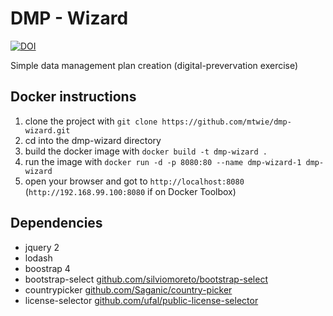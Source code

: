 # DMP - Wizard
[![DOI](https://zenodo.org/badge/130723036.svg)](https://zenodo.org/badge/latestdoi/130723036)

Simple data management plan creation (digital-prevervation exercise)

## Docker instructions

1. clone the project with `git clone https://github.com/mtwie/dmp-wizard.git`
2. cd into the dmp-wizard directory
3. build the docker image with `docker build -t dmp-wizard .`
4. run the image with `docker run -d -p 8080:80 --name dmp-wizard-1 dmp-wizard`
5. open your browser and got to `http://localhost:8080` (`http://192.168.99.100:8080` if on Docker Toolbox)

## Dependencies
* jquery 2
* lodash
* boostrap 4
* bootstrap-select [github.com/silviomoreto/bootstrap-select](https://github.com/silviomoreto/bootstrap-select)
* countrypicker [github.com/Saganic/country-picker](https://github.com/Saganic/country-picker)
* license-selector [github.com/ufal/public-license-selector](https://github.com/ufal/public-license-selector)
